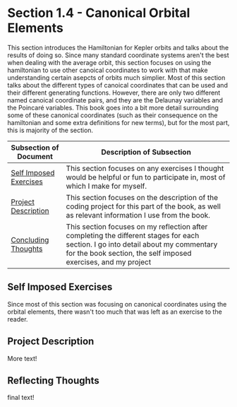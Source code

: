 # Section 1.4 - Canonical Orbital Elements
This section introduces the Hamiltonian for Kepler orbits and talks about the results of doing so. Since many standard coordinate systems aren't the best when dealing with the average orbit, this section focuses on using the hamiltonian to use other canoical coordinates to work with that make understanding certain asepcts of orbits much simplier. Most of this section talks about the different types of canoical coordinates that can be used and their different generating functions. However, there are only two different named canoical coordinate pairs, and they are the Delaunay variables and the Poincaré variables. This book goes into a bit more detail surrounding some of these canonical coordinates (such as their consequence on the hamiltonian and some extra definitions for new terms), but for the most part, this is majority of the section.

| Subsection of Document | Description of Subsection |
| -----------------------|---------------------------|
| [Self Imposed Exercises](#self-imposed-exercises) | This section focuses on any exercises I thought would be helpful or fun to participate in, most of which I make for myself. |
| [Project Description](#project-description) | This section focuses on the description of the coding project for this part of the book, as well as relevant information I use from the book. |
| [Concluding Thoughts](#concluding-thoughts) | This section focuses on my reflection after completing the different stages for each section. I go into detail about my commentary for the book section, the self imposed exercises, and my project |

## Self Imposed Exercises
Since most of this section was focusing on canonical coordinates using the orbital elements, there wasn't too much that was left as an exercise to the reader. 

## Project Description
More text!

## Reflecting Thoughts
final text!
